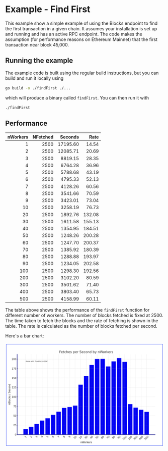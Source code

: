 # Example - Find First

This example show a simple example of using the Blocks endpoint to find the first transaction in a given chain. It assumes your installation is set up and running and has an active RPC endpoint. The code makes the assumption (for performance reasons on Ethereum Mainnet) that the first transaction near block 45,000.

## Running the example

The example code is built using the regular build instructions, but you can build and run it locally using

```bash
go build -o ./findFirst ./...
```

which will produce a binary called `findFirst`. You can then run it with

```bash
./findFirst
```

## Performance

| nWorkers | NFetched |  Seconds |   Rate |
| -------: | -------: | -------: | -----: |
|        1 |     2500 | 17195.60 |  14.54 |
|        2 |     2500 | 12085.71 |  20.69 |
|        3 |     2500 |  8819.15 |  28.35 |
|        4 |     2500 |  6764.28 |  36.96 |
|        5 |     2500 |  5788.68 |  43.19 |
|        6 |     2500 |  4795.33 |  52.13 |
|        7 |     2500 |  4128.26 |  60.56 |
|        8 |     2500 |  3541.66 |  70.59 |
|        9 |     2500 |  3423.01 |  73.04 |
|       10 |     2500 |  3258.19 |  76.73 |
|       20 |     2500 |  1892.76 | 132.08 |
|       30 |     2500 |  1611.58 | 155.13 |
|       40 |     2500 |  1354.95 | 184.51 |
|       50 |     2500 |  1248.26 | 200.28 |
|       60 |     2500 |  1247.70 | 200.37 |
|       70 |     2500 |  1385.92 | 180.39 |
|       80 |     2500 |  1288.88 | 193.97 |
|       90 |     2500 |  1234.05 | 202.58 |
|      100 |     2500 |  1298.30 | 192.56 |
|      200 |     2500 |  3102.20 |  80.59 |
|      300 |     2500 |  3501.62 |  71.40 |
|      400 |     2500 |  3803.40 |  65.73 |
|      500 |     2500 |  4158.99 |  60.11 |

The table above shows the performance of the `findFirst` function for different number of workers. The number of blocks fetched is fixed at 2500. The time taken to fetch the blocks and the rate of fetching is shown in the table. The rate is calculated as the number of blocks fetched per second.

Here's a bar chart:

![alt text](./chart.png)
